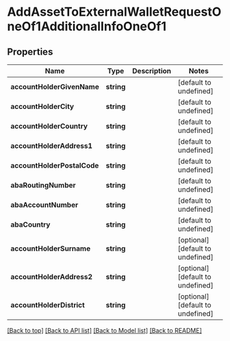 # AddAssetToExternalWalletRequestOneOf1AdditionalInfoOneOf1

## Properties

|Name | Type | Description | Notes|
|------------ | ------------- | ------------- | -------------|
|**accountHolderGivenName** | **string** |  | [default to undefined]|
|**accountHolderCity** | **string** |  | [default to undefined]|
|**accountHolderCountry** | **string** |  | [default to undefined]|
|**accountHolderAddress1** | **string** |  | [default to undefined]|
|**accountHolderPostalCode** | **string** |  | [default to undefined]|
|**abaRoutingNumber** | **string** |  | [default to undefined]|
|**abaAccountNumber** | **string** |  | [default to undefined]|
|**abaCountry** | **string** |  | [default to undefined]|
|**accountHolderSurname** | **string** |  | [optional] [default to undefined]|
|**accountHolderAddress2** | **string** |  | [optional] [default to undefined]|
|**accountHolderDistrict** | **string** |  | [optional] [default to undefined]|




[[Back to top]](#) [[Back to API list]](../../README.md#documentation-for-api-endpoints) [[Back to Model list]](../../README.md#documentation-for-models) [[Back to README]](../../README.md)
